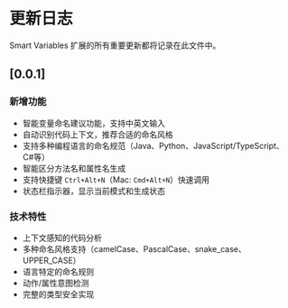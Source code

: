 # 更新日志

Smart Variables 扩展的所有重要更新都将记录在此文件中。

## [0.0.1]

### 新增功能
- 智能变量命名建议功能，支持中英文输入
- 自动识别代码上下文，推荐合适的命名风格
- 支持多种编程语言的命名规范（Java、Python、JavaScript/TypeScript、C#等）
- 智能区分方法名和属性名生成
- 支持快捷键 `Ctrl+Alt+N`（Mac: `Cmd+Alt+N`）快速调用
- 状态栏指示器，显示当前模式和生成状态

### 技术特性
- 上下文感知的代码分析
- 多种命名风格支持（camelCase、PascalCase、snake_case、UPPER_CASE）
- 语言特定的命名规则
- 动作/属性意图检测
- 完整的类型安全实现